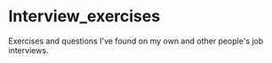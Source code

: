 # Interview_exercises
Exercises and questions I've found on my own and other people's job interviews.
